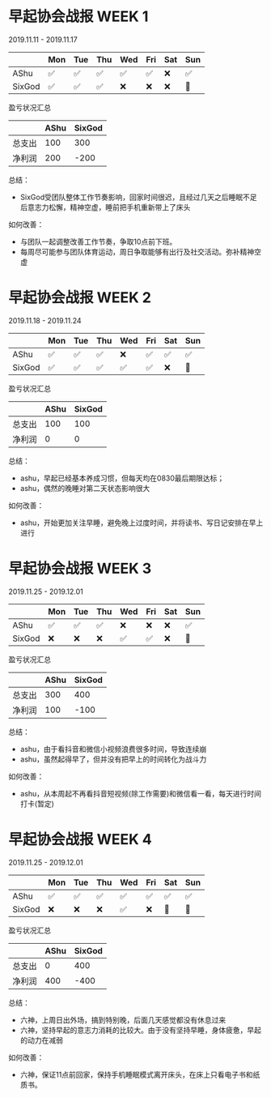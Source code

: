 # 早起协会战报 WEEK 1

2019.11.11 - 2019.11.17

|        | Mon  | Tue  | Thu  | Wed  | Fri  | Sat  | Sun  |
| ------ | ---- | ---- | ---- | ---- | ---- | ---- | ---- |
| AShu   | ✅    | ✅    | ✅    | ✅    | ✅    | ❌    | ✅    |
| SixGod | ✅    | ✅    | ✅    | ❌    | ❌    | ❌    | 🌙    |

盈亏状况汇总

|        | AShu | SixGod |
| ------ | ---- | ------ |
| 总支出 | 100  | 300    |
| 净利润 | 200  | -200   |



总结：

- SixGod受团队整体工作节奏影响，回家时间很迟，且经过几天之后睡眠不足后意志力松懈，精神空虚，睡前把手机重新带上了床头

如何改善：

- 与团队一起调整改善工作节奏，争取10点前下班。
- 每周尽可能参与团队体育运动，周日争取能够有出行及社交活动。弥补精神空虚


# 早起协会战报 WEEK 2

2019.11.18 - 2019.11.24

|        | Mon  | Tue  | Thu  | Wed  | Fri  | Sat  | Sun  |
| ------ | ---- | ---- | ---- | ---- | ---- | ---- | ---- |
| AShu   | ✅    | ✅    | ✅    | ❌    | ✅    | ✅    | ✅    |
| SixGod | ✅    | ✅    | ✅    | ✅    | ✅    | ❌    | 🌙    |

盈亏状况汇总

|        | AShu | SixGod |
| ------ | ---- | ------ |
| 总支出 | 100  | 100    |
| 净利润 | 0  | 0   |



总结：

- ashu，早起已经基本养成习惯，但每天均在0830最后期限达标；
- ashu，偶然的晚睡对第二天状态影响很大

如何改善：

- ashu，开始更加关注早睡，避免晚上过度时间，并将读书、写日记安排在早上进行


# 早起协会战报 WEEK 3

2019.11.25 - 2019.12.01

|        | Mon  | Tue  | Thu  | Wed  | Fri  | Sat  | Sun  |
| ------ | ---- | ---- | ---- | ---- | ---- | ---- | ---- |
| AShu   | ✅    | ✅    | ✅    | ❌    | ❌    | ❌    | ✅    |
| SixGod | ❌    | ❌    | ❌    | ✅    | ✅    | ❌    | 🌙    |

盈亏状况汇总

|        | AShu | SixGod |
| ------ | ---- | ------ |
| 总支出 | 300  | 400    |
| 净利润 | 100  | -100   |



总结：

- ashu，由于看抖音和微信小视频浪费很多时间，导致连续崩
- ashu，虽然起得早了，但并没有把早上的时间转化为战斗力

如何改善：

- ashu，从本周起不再看抖音短视频(除工作需要)和微信看一看，每天进行时间打卡(暂定)



# 早起协会战报 WEEK 4

2019.11.25 - 2019.12.01

|        | Mon  | Tue  | Thu  | Wed  | Fri  | Sat  | Sun  |
| ------ | ---- | ---- | ---- | ---- | ---- | ---- | ---- |
| AShu   | ✅    | ✅    | ✅    | ✅    | ✅    | ✅    | ✅    |
| SixGod | ❌    | ❌    | ❌    | ✅    | ❌    | 🌙    | 🌙    |

盈亏状况汇总

|        | AShu | SixGod |
| ------ | ---- | ------ |
| 总支出 | 0    | 400    |
| 净利润 | 400  | -400   |



总结：

- 六神，上周日出外场，搞到特别晚，后面几天感觉都没有休息过来
- 六神，坚持早起的意志力消耗的比较大。由于没有坚持早睡，身体疲惫，早起的动力在减弱

如何改善：

* 六神，保证11点前回家，保持手机睡眠模式离开床头，在床上只看电子书和纸质书。

